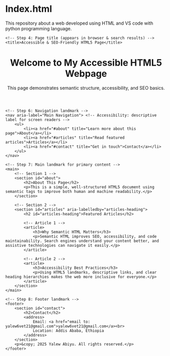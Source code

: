 # Index.html
This repository about a web developed using HTML and VS code with python programming language.


<!DOCTYPE html> <!-- Step 1: Declare HTML5 document type -->
<html lang="en"> <!-- Step 2: Set language for accessibility and SEO -->
    
<head>
    <!-- Step 3: Metadata for SEO & accessibility -->
    <meta charset="UTF-8"> <!-- Character encoding -->
    <meta name="viewport" content="width=device-width, initial-scale=1.0"> <!-- Mobile-friendly -->
    <meta name="description" content="A beginner-friendly, accessible HTML5 webpage demonstrating semantic structure and SEO principles."> <!-- SEO meta description -->
    <meta name="author" content="Yalew Abiyu"> <!-- Optional author info -->

    <!-- Step 4: Page title (appears in browser & search results) -->
    <title>Accessible & SEO-Friendly HTML5 Page</title>
</head>

<body>
    <!-- Step 5: Header landmark for page intro -->
    <header>
        <h1>Welcome to My Accessible HTML5 Webpage</h1> <!-- Main heading for SEO -->
        <p>This page demonstrates semantic structure, accessibility, and SEO basics.</p>
    </header>

    <!-- Step 6: Navigation landmark -->
    <nav aria-label="Main Navigation"> <!-- Accessibility: descriptive label for screen readers -->
        <ul>
            <li><a href="#about" title="Learn more about this page">About</a></li>
            <li><a href="#articles" title="Read featured articles">Articles</a></li>
            <li><a href="#contact" title="Get in touch">Contact</a></li>
        </ul>
    </nav>

    <!-- Step 7: Main landmark for primary content -->
    <main>
        <!-- Section 1 -->
        <section id="about">
            <h2>About This Page</h2>
            <p>This is a simple, well-structured HTML5 document using semantic tags to improve both human and machine readability.</p>
        </section>

        <!-- Section 2 -->
        <section id="articles" aria-labelledby="articles-heading">
            <h2 id="articles-heading">Featured Articles</h2>
            
            <!-- Article 1 -->
            <article>
                <h3>Why Semantic HTML Matters</h3>
                <p>Semantic HTML improves SEO, accessibility, and code maintainability. Search engines understand your content better, and assistive technologies can navigate it easily.</p>
            </article>

            <!-- Article 2 -->
            <article>
                <h3>Accessibility Best Practices</h3>
                <p>Using HTML5 landmarks, descriptive links, and clear heading hierarchies makes the web more inclusive for everyone.</p>
            </article>
        </section>
    </main>

    <!-- Step 8: Footer landmark -->
    <footer>
        <section id="contact">
            <h2>Contact</h2>
            <address>
                Email: <a href="email to: yalew6vet21@gmail.com">yalew6vet21@gmail.com</a><br>
                Location: Addis Ababa, Ethiopia
            </address>
        </section>
        <p>&copy; 2025 Yalew Abiyu. All rights reserved.</p>
    </footer>
</body>
</html>
